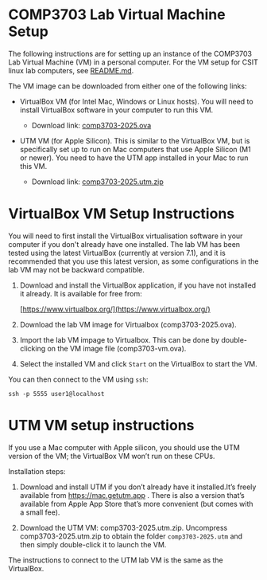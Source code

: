 # COMP3703 Lab Virtual Machine Setup

The following instructions are for setting up an instance of the COMP3703 Lab Virtual Machine (VM) in a personal computer. For the VM setup for CSIT linux lab computers, see [README.md](./README.md).

The VM image can be downloaded from either one of the following links: 
- VirtualBox VM (for Intel Mac, Windows or Linux hosts). You will need to install VirtualBox software in your computer to run this VM.

    * Download link: [comp3703-2025.ova](https://anu365-my.sharepoint.com/:u:/g/personal/u4301469_anu_edu_au/Eemqj0iqT59BusM5lwM6CGIBMdzuIirJ-i5AXB5Ok6Y-hg)


-	UTM VM (for Apple Silicon). This is similar to the VirtualBox VM, but is specifically set up to run on Mac computers that use Apple Silicon (M1 or newer). You need to have the UTM app installed in your Mac to run this VM.

    - Download link: [comp3703-2025.utm.zip](https://anu365-my.sharepoint.com/:u:/g/personal/u4301469_anu_edu_au/EdCcvQeP2vJKmtEO5e0BmRcB9idC5nvwiOaa0waA6yCnZA?e=rFCHL1)

# VirtualBox VM Setup Instructions

You will need to first install the VirtualBox virtualisation software in your computer if you don't already have one installed. The lab VM has been tested using the latest VirtualBox (currently at version 7.1), and it is recommended that you use this latest version, as some configurations in the lab VM may not be backward compatible. 

1. Download and install the VirtualBox application, if you have not installed it already. It is available for free from: 

    [https://www.virtualbox.org/](https://www.virtualbox.org/)


2. Download the lab VM image for Virtualbox (comp3703-2025.ova).

3. Import the lab VM impage to Virtualbox. This can be done by  double-clicking on the VM image file (comp3703-vm.ova).

4. Select the installed VM and click `Start` on the VirtualBox to start the VM. 

You can then connect to the VM using `ssh`:

`ssh -p 5555 user1@localhost`

# UTM VM setup instructions

If you use a Mac computer with Apple silicon, you should use the UTM version of the VM; the VirtualBox VM won’t run on these CPUs.

Installation steps:

1. Download and install UTM if you don’t already have it installed.It’s freely available from https://mac.getutm.app . 
There is also a version that’s available from Apple App Store that’s
more convenient (but comes with a small fee).

2. Download the UTM VM: comp3703-2025.utm.zip. Uncompress comp3703-2025.utm.zip to obtain the folder `comp3703-2025.utm` and then simply  double-click it to launch the VM.

The instructions to connect to the UTM lab VM is the same as the VirtualBox.